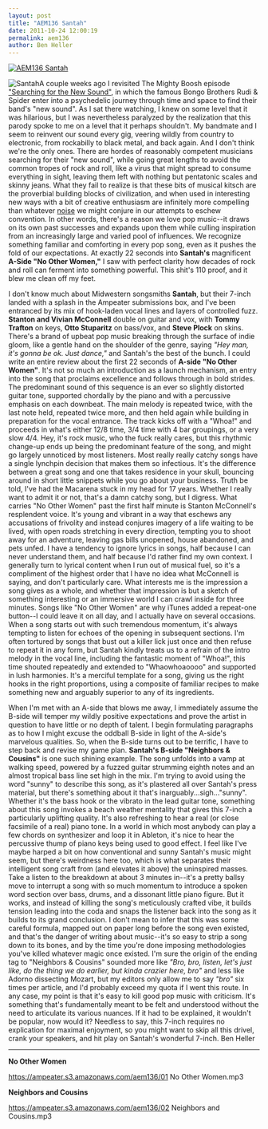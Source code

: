```yaml
---
layout: post
title: "AEM136 Santah"
date: 2011-10-24 12:00:19
permalink: aem136
author: Ben Heller
---
```

[![AEM136 Santah](https://ampeater.s3.amazonaws.com/aem136/Santah.jpg)](https://ampeater.s3.amazonaws.com/aem136/Santah.jpg)

![](http://ampeatermusic.com/wp-content/uploads/2011/10/santahlogo-300x169.jpg "Santah")A couple weeks ago I revisited The Mighty Boosh episode ["Searching for the New Sound"](http://www.youtube.com/watch?v=JCopQAVxeU0), in which the famous Bongo Brothers Rudi & Spider enter into a psychedelic journey through time and space to find their band's "new sound". As I sat there watching, I knew on some level that it was hilarious, but I was nevertheless paralyzed by the realization that this parody spoke to me on a level that it perhaps shouldn't. My bandmate and I seem to reinvent our sound every gig, veering wildly from country to electronic, from rockabilly to black metal, and back again. And I don't think we're the only ones. There are hordes of reasonably competent musicians searching for their "new sound", while going great lengths to avoid the common tropes of rock and roll, like a virus that might spread to consume everything in sight, leaving them left with nothing but pentatonic scales and skinny jeans. What they fail to realize is that these bits of musical kitsch are the proverbial building blocks of civilization, and when used in interesting new ways with a bit of creative enthusiasm are infinitely more compelling than whatever [noise](http://www.youtube.com/watch?v=b6aKu60jhec) we might conjure in our attempts to eschew convention. In other words, there's a reason we love pop music--it draws on its own past successes and expands upon them while culling inspiration from an increasingly large and varied pool of influences. We recognize something familiar and comforting in every pop song, even as it pushes the fold of our expectations. At exactly 22 seconds into **Santah's** magnificent **A-Side "No Other Women,"** I saw with perfect clarity how decades of rock and roll can ferment into something powerful. This shit's 110 proof, and it blew me clean off my feet.

<!-- more -->

I don't know much about Midwestern songsmiths **Santah**, but their 7-inch landed with a splash in the Ampeater submissions box, and I've been entranced by its mix of hook-laden vocal lines and layers of controlled fuzz. **Stanton and Vivian McConnell** double on guitar and vox, with **Tommy Trafton** on keys, **Otto Stuparitz** on bass/vox, and **Steve Plock** on skins. There's a brand of upbeat pop music breaking through the surface of indie gloom, like a gentle hand on the shoulder of the genre, saying _"Hey man, it's gonna be ok. Just dance,"_ and Santah's the best of the bunch. I could write an entire review about the first 22 seconds of **A-side "No Other Women"**. It's not so much an introduction as a launch mechanism, an entry into the song that proclaims excellence and follows through in bold strides. The predominant sound of this sequence is an ever so slightly distorted guitar tone, supported chordally by the piano and with a percussive emphasis on each downbeat. The main melody is repeated twice, with the last note held, repeated twice more, and then held again while building in preparation for the vocal entrance. The track kicks off with a "Whoa!" and proceeds in what's either 12/8 time, 3/4 time with 4 bar groupings, or a very slow 4/4. Hey, it's rock music, who the fuck really cares, but this rhythmic change-up ends up being the predominant feature of the song, and might go largely unnoticed by most listeners. Most really really catchy songs have a single lynchpin decision that makes them so infectious. It's the difference between a great song and one that takes residence in your skull, bouncing around in short little snippets while you go about your business. Truth be told, I've had the Macarena stuck in my head for 17 years. Whether I really want to admit it or not, that's a damn catchy song, but I digress. What carries "No Other Women" past the first half minute is Stanton McConnell's resplendent voice. It's young and vibrant in a way that eschews any accusations of frivolity and instead conjures imagery of a life waiting to be lived, with open roads stretching in every direction, tempting you to shoot away for an adventure, leaving gas bills unopened, house abandoned, and pets unfed. I have a tendency to ignore lyrics in songs, half because I can never understand them, and half because I'd rather find my own context. I generally turn to lyrical content when I run out of musical fuel, so it's a compliment of the highest order that I have no idea what McConnell is saying, and don't particularly care. What interests me is the impression a song gives as a whole, and whether that impression is but a sketch of something interesting or an immersive world I can crawl inside for three minutes. Songs like "No Other Women" are why iTunes added a repeat-one button--I could leave it on all day, and I actually have on several occasions. When a song starts out with such tremendous momentum, it's always tempting to listen for echoes of the opening in subsequent sections. I'm often tortured by songs that bust out a killer lick just once and then refuse to repeat it in any form, but Santah kindly treats us to a refrain of the intro melody in the vocal line, including the fantastic moment of "Whoa!", this time shouted repeatedly and extended to "Whaowhoaoooo" and supported in lush harmonies. It's a merciful template for a song, giving us the right hooks in the right proportions, using a composite of familiar recipes to make something new and arguably superior to any of its ingredients.

When I'm met with an A-side that blows me away, I immediately assume the B-side will temper my wildly positive expectations and prove the artist in question to have little or no depth of talent. I begin formulating paragraphs as to how I might excuse the oddball B-side in light of the A-side's marvelous qualities. So, when the B-side turns out to be terrific, I have to step back and revise my game plan. **Santah's B-side "Neighbors & Cousins"** is one such shining example. The song unfolds into a vamp at walking speed, powered by a fuzzed guitar strumming eighth notes and an almost tropical bass line set high in the mix. I'm trying to avoid using the word "sunny" to describe this song, as it's plastered all over Santah's press material, but there's something about it that's inarguably...sigh..."sunny". Whether it's the bass hook or the vibrato in the lead guitar tone, something about this song invokes a beach weather mentality that gives this 7-inch a particularly uplifting quality. It's also refreshing to hear a real (or close facsimile of a real) piano tone. In a world in which most anybody can play a few chords on synthesizer and loop it in Ableton, it's nice to hear the percussive thump of piano keys being used to good effect. I feel like I've maybe harped a bit on how conventional and sunny Santah's music might seem, but there's weirdness here too, which is what separates their intelligent song craft from (and elevates it above) the uninspired masses. Take a listen to the breakdown at about 3 minutes in--it's a pretty ballsy move to interrupt a song with so much momentum to introduce a spoken word section over bass, drums, and a dissonant little piano figure. But it works, and instead of killing the song's meticulously crafted vibe, it builds tension leading into the coda and snaps the listener back into the song as it builds to its grand conclusion. I don't mean to infer that this was some careful formula, mapped out on paper long before the song even existed, and that's the danger of writing about music--it's so easy to strip a song down to its bones, and by the time you're done imposing methodologies you've killed whatever magic once existed. I'm sure the origin of the ending tag to "Neighbors & Cousins" sounded more like _"Bro, bro, listen, let's just like, do the thing we do earlier, but kinda crazier here, bro"_ and less like Adorno dissecting Mozart, but my editors only allow me to say _"bro"_ six times per article, and I'd probably exceed my quota if I went this route. In any case, my point is that it's easy to kill good pop music with criticism. It's something that's fundamentally meant to be felt and understood without the need to articulate its various nuances. If it had to be explained, it wouldn't be popular, now would it? Needless to say, this 7-inch requires no explication for maximal enjoyment, so you might want to skip all this drivel, crank your speakers, and hit play on Santah's wonderful 7-inch. Ben Heller

---

**No Other Women**

https://ampeater.s3.amazonaws.com/aem136/01 No Other Women.mp3

**Neighbors and Cousins**

https://ampeater.s3.amazonaws.com/aem136/02 Neighbors and Cousins.mp3

